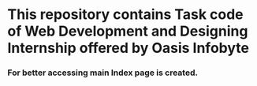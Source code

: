 # This repository contains Task code of Web Development and Designing Internship offered by Oasis Infobyte
### For better accessing main Index page is created.
